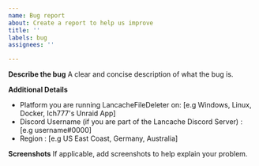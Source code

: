 ```yaml
---
name: Bug report
about: Create a report to help us improve
title: ''
labels: bug
assignees: ''

---
```


**Describe the bug**
A clear and concise description of what the bug is.

**Additional Details**
 - Platform you are running LancacheFileDeleter on:  [e.g Windows, Linux, Docker, Ich777's Unraid App]
 - Discord Username (if you are part of the Lancache Discord Server) : [e.g username#0000]
 - Region : [e.g US East Coast, Germany, Australia]

**Screenshots**
If applicable, add screenshots to help explain your problem.
